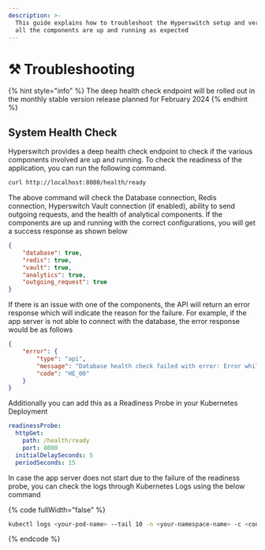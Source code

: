```yaml
---
description: >-
  This guide explains how to troubleshoot the Hyperswitch setup and verify if
  all the components are up and running as expected
---
```


# ⚒ Troubleshooting

{% hint style="info" %}
The deep health check endpoint will be rolled out in the monthly stable version release planned for February 2024
{% endhint %}

## System Health Check

Hyperswitch provides a deep health check endpoint to check if the various components involved are up and running. To check the readiness of the application, you can run the following command.

```bash
curl http://localhost:8080/health/ready
```

The above command will check the Database connection, Redis connection, Hyperswitch Vault connection (if enabled), ability to send outgoing requests, and the health of analytical components. If the components are up and running with the correct configurations, you will get a success response as shown below

```json
{
    "database": true,
    "redis": true,
    "vault": true,
    "analytics": true,
    "outgoing_request": true
}
```

If there is an issue with one of the components, the API will return an error response which will indicate the reason for the failure. For example, if the app server is not able to connect with the database, the error response would be as follows

```json
{
    "error": {
        "type": "api",
        "message": "Database health check failed with error: Error while connecting to database",
        "code": "HE_00"
    }
}
```

Additionally you can add this as a Readiness Probe in your Kubernetes Deployment

```yaml
readinessProbe:
  httpGet:
    path: /health/ready
    port: 8080
  initialDelaySeconds: 5
  periodSeconds: 15
```

In case the app server does not start due to the failure of the readiness probe, you can check the logs through Kubernetes Logs using the below command

{% code fullWidth="false" %}
```bash
kubectl logs <your-pod-name> --tail 10 -n <your-namespace-name> -c <container-name>
```
{% endcode %}


